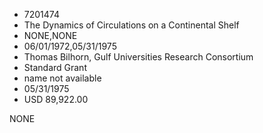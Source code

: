 * 7201474
* The Dynamics of Circulations on a Continental Shelf
* NONE,NONE
* 06/01/1972,05/31/1975
* Thomas Bilhorn, Gulf Universities Research Consortium
* Standard Grant
* name not available
* 05/31/1975
* USD 89,922.00

NONE